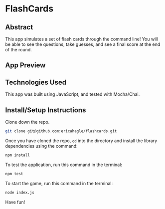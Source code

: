 # FlashCards

## Abstract
This app simulates a set of flash cards through the command line! You will be able to see the questions, take guesses, and see a final score at the end of the round.

## App Preview


## Technologies Used
This app was built using JavaScript, and tested with Mocha/Chai.

## Install/Setup Instructions

Clone down the repo.

```bash
git clone git@github.com:ericahagle/flashcards.git
```

Once you have cloned the repo, `cd` into the directory and install the library dependencies using the command:

```bash
npm install
```

To test the application, run this command in the terminal:

```bash
npm test
```

To start the game, run this command in the terminal:

```bash
node index.js
```
Have fun!
